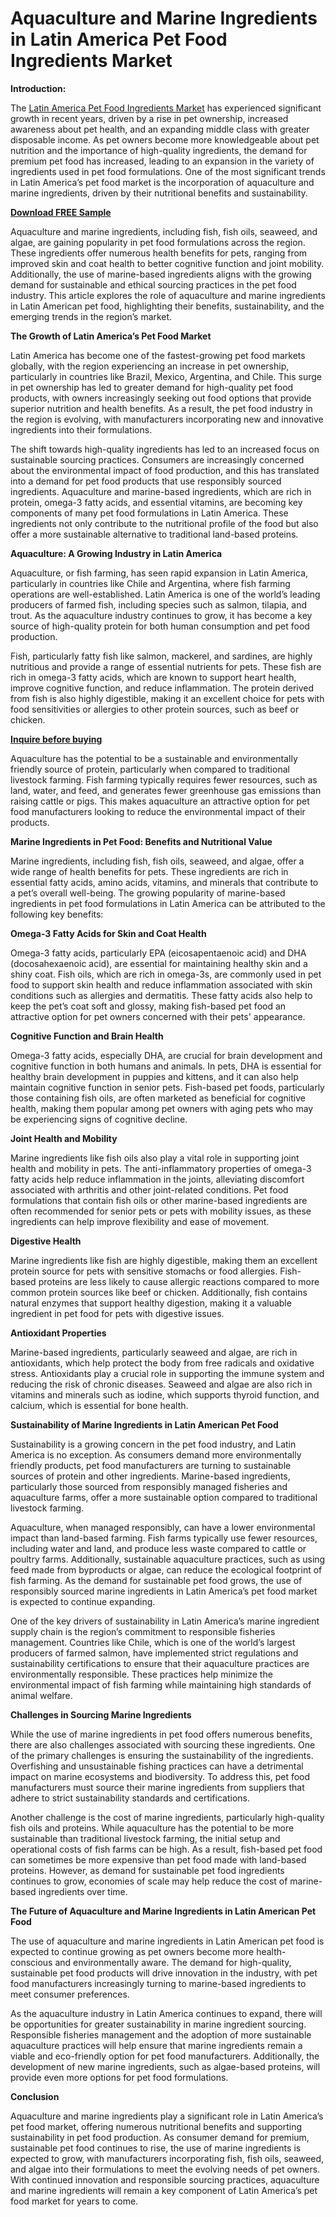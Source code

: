 # Aquaculture and Marine Ingredients in Latin America Pet Food Ingredients Market

**Introduction:**

The [Latin America Pet Food Ingredients Market](https://www.nextmsc.com/report/latin-america-pet-food-ingredients-market) has experienced significant growth in recent years, driven by a rise in pet ownership, increased awareness about pet health, and an expanding middle class with greater disposable income. As pet owners become more knowledgeable about pet nutrition and the importance of high-quality ingredients, the demand for premium pet food has increased, leading to an expansion in the variety of ingredients used in pet food formulations. One of the most significant trends in Latin America’s pet food market is the incorporation of aquaculture and marine ingredients, driven by their nutritional benefits and sustainability.

[**Download FREE Sample**](https://www.nextmsc.com/latin-america-pet-food-ingredients-market/request-sample)

Aquaculture and marine ingredients, including fish, fish oils, seaweed, and algae, are gaining popularity in pet food formulations across the region. These ingredients offer numerous health benefits for pets, ranging from improved skin and coat health to better cognitive function and joint mobility. Additionally, the use of marine-based ingredients aligns with the growing demand for sustainable and ethical sourcing practices in the pet food industry. This article explores the role of aquaculture and marine ingredients in Latin American pet food, highlighting their benefits, sustainability, and the emerging trends in the region’s market.

**The Growth of Latin America’s Pet Food Market**

Latin America has become one of the fastest-growing pet food markets globally, with the region experiencing an increase in pet ownership, particularly in countries like Brazil, Mexico, Argentina, and Chile. This surge in pet ownership has led to greater demand for high-quality pet food products, with owners increasingly seeking out food options that provide superior nutrition and health benefits. As a result, the pet food industry in the region is evolving, with manufacturers incorporating new and innovative ingredients into their formulations.

The shift towards high-quality ingredients has led to an increased focus on sustainable sourcing practices. Consumers are increasingly concerned about the environmental impact of food production, and this has translated into a demand for pet food products that use responsibly sourced ingredients. Aquaculture and marine-based ingredients, which are rich in protein, omega-3 fatty acids, and essential vitamins, are becoming key components of many pet food formulations in Latin America. These ingredients not only contribute to the nutritional profile of the food but also offer a more sustainable alternative to traditional land-based proteins.

**Aquaculture: A Growing Industry in Latin America**

Aquaculture, or fish farming, has seen rapid expansion in Latin America, particularly in countries like Chile and Argentina, where fish farming operations are well-established. Latin America is one of the world’s leading producers of farmed fish, including species such as salmon, tilapia, and trout. As the aquaculture industry continues to grow, it has become a key source of high-quality protein for both human consumption and pet food production.

Fish, particularly fatty fish like salmon, mackerel, and sardines, are highly nutritious and provide a range of essential nutrients for pets. These fish are rich in omega-3 fatty acids, which are known to support heart health, improve cognitive function, and reduce inflammation. The protein derived from fish is also highly digestible, making it an excellent choice for pets with food sensitivities or allergies to other protein sources, such as beef or chicken.

[**Inquire before buying**](https://www.nextmsc.com/latin-america-pet-food-ingredients-market/inquire-before-buying)

Aquaculture has the potential to be a sustainable and environmentally friendly source of protein, particularly when compared to traditional livestock farming. Fish farming typically requires fewer resources, such as land, water, and feed, and generates fewer greenhouse gas emissions than raising cattle or pigs. This makes aquaculture an attractive option for pet food manufacturers looking to reduce the environmental impact of their products.

**Marine Ingredients in Pet Food: Benefits and Nutritional Value**

Marine ingredients, including fish, fish oils, seaweed, and algae, offer a wide range of health benefits for pets. These ingredients are rich in essential fatty acids, amino acids, vitamins, and minerals that contribute to a pet’s overall well-being. The growing popularity of marine-based ingredients in pet food formulations in Latin America can be attributed to the following key benefits:

**Omega-3 Fatty Acids for Skin and Coat Health**

Omega-3 fatty acids, particularly EPA (eicosapentaenoic acid) and DHA (docosahexaenoic acid), are essential for maintaining healthy skin and a shiny coat. Fish oils, which are rich in omega-3s, are commonly used in pet food to support skin health and reduce inflammation associated with skin conditions such as allergies and dermatitis. These fatty acids also help to keep the pet’s coat soft and glossy, making fish-based pet food an attractive option for pet owners concerned with their pets' appearance.

**Cognitive Function and Brain Health**

Omega-3 fatty acids, especially DHA, are crucial for brain development and cognitive function in both humans and animals. In pets, DHA is essential for healthy brain development in puppies and kittens, and it can also help maintain cognitive function in senior pets. Fish-based pet foods, particularly those containing fish oils, are often marketed as beneficial for cognitive health, making them popular among pet owners with aging pets who may be experiencing signs of cognitive decline.

**Joint Health and Mobility**

Marine ingredients like fish oils also play a vital role in supporting joint health and mobility in pets. The anti-inflammatory properties of omega-3 fatty acids help reduce inflammation in the joints, alleviating discomfort associated with arthritis and other joint-related conditions. Pet food formulations that contain fish oils or other marine-based ingredients are often recommended for senior pets or pets with mobility issues, as these ingredients can help improve flexibility and ease of movement.

**Digestive Health**

Marine ingredients like fish are highly digestible, making them an excellent protein source for pets with sensitive stomachs or food allergies. Fish-based proteins are less likely to cause allergic reactions compared to more common protein sources like beef or chicken. Additionally, fish contains natural enzymes that support healthy digestion, making it a valuable ingredient in pet food for pets with digestive issues.

**Antioxidant Properties**

Marine-based ingredients, particularly seaweed and algae, are rich in antioxidants, which help protect the body from free radicals and oxidative stress. Antioxidants play a crucial role in supporting the immune system and reducing the risk of chronic diseases. Seaweed and algae are also rich in vitamins and minerals such as iodine, which supports thyroid function, and calcium, which is essential for bone health.

**Sustainability of Marine Ingredients in Latin American Pet Food**

Sustainability is a growing concern in the pet food industry, and Latin America is no exception. As consumers demand more environmentally friendly products, pet food manufacturers are turning to sustainable sources of protein and other ingredients. Marine-based ingredients, particularly those sourced from responsibly managed fisheries and aquaculture farms, offer a more sustainable option compared to traditional livestock farming.

Aquaculture, when managed responsibly, can have a lower environmental impact than land-based farming. Fish farms typically use fewer resources, including water and land, and produce less waste compared to cattle or poultry farms. Additionally, sustainable aquaculture practices, such as using feed made from byproducts or algae, can reduce the ecological footprint of fish farming. As the demand for sustainable pet food grows, the use of responsibly sourced marine ingredients in Latin America’s pet food market is expected to continue expanding.

One of the key drivers of sustainability in Latin America’s marine ingredient supply chain is the region’s commitment to responsible fisheries management. Countries like Chile, which is one of the world’s largest producers of farmed salmon, have implemented strict regulations and sustainability certifications to ensure that their aquaculture practices are environmentally responsible. These practices help minimize the environmental impact of fish farming while maintaining high standards of animal welfare.

**Challenges in Sourcing Marine Ingredients**

While the use of marine ingredients in pet food offers numerous benefits, there are also challenges associated with sourcing these ingredients. One of the primary challenges is ensuring the sustainability of the ingredients. Overfishing and unsustainable fishing practices can have a detrimental impact on marine ecosystems and biodiversity. To address this, pet food manufacturers must source their marine ingredients from suppliers that adhere to strict sustainability standards and certifications.

Another challenge is the cost of marine ingredients, particularly high-quality fish oils and proteins. While aquaculture has the potential to be more sustainable than traditional livestock farming, the initial setup and operational costs of fish farms can be high. As a result, fish-based pet food can sometimes be more expensive than pet food made with land-based proteins. However, as demand for sustainable pet food ingredients continues to grow, economies of scale may help reduce the cost of marine-based ingredients over time.

**The Future of Aquaculture and Marine Ingredients in Latin American Pet Food**

The use of aquaculture and marine ingredients in Latin American pet food is expected to continue growing as pet owners become more health-conscious and environmentally aware. The demand for high-quality, sustainable pet food products will drive innovation in the industry, with pet food manufacturers increasingly turning to marine-based ingredients to meet consumer preferences.

As the aquaculture industry in Latin America continues to expand, there will be opportunities for greater sustainability in marine ingredient sourcing. Responsible fisheries management and the adoption of more sustainable aquaculture practices will help ensure that marine ingredients remain a viable and eco-friendly option for pet food manufacturers. Additionally, the development of new marine ingredients, such as algae-based proteins, will provide even more options for pet food formulations.

**Conclusion** 

Aquaculture and marine ingredients play a significant role in Latin America’s pet food market, offering numerous nutritional benefits and supporting sustainability in pet food production. As consumer demand for premium, sustainable pet food continues to rise, the use of marine ingredients is expected to grow, with manufacturers incorporating fish, fish oils, seaweed, and algae into their formulations to meet the evolving needs of pet owners. With continued innovation and responsible sourcing practices, aquaculture and marine ingredients will remain a key component of Latin America’s pet food market for years to come.
